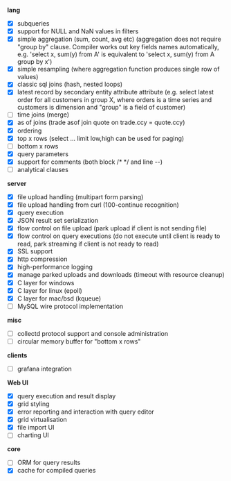 __lang__

- [x] subqueries
- [x] support for NULL and NaN values in filters
- [x] simple aggregation (sum, count, avg etc)
        (aggregation does not require "group by" clause. Compiler works out
        key fields names automatically, e.g. 'select x, sum(y) from A' is
        equivalent to 'select x, sum(y) from A group by x')
- [x] simple resampling (where aggregation function produces single row of values)
- [x] classic sql joins (hash, nested loops)
- [x] latest record by secondary entity attribute attribute
    (e.g. select latest order for all customers in group X, where
    orders is a time series and customers is dimension and "group" is a field of customer)
- [ ] time joins (merge)
- [x] as of joins (trade asof join quote on trade.ccy = quote.ccy)
- [x] ordering
- [x] top x rows (select ... limit low,high can be used for paging)
- [ ] bottom x rows
- [x] query parameters
- [x] support for comments (both block /* */ and line --)
- [ ] analytical clauses

__server__

- [x] file upload handling (multipart form parsing)
- [x] file upload handling from curl (100-continue recognition)
- [x] query execution
- [x] JSON result set serialization
- [x] flow control on file upload (park upload if client is not sending file)
- [x] flow control on query executions (do not execute until client is ready to read, park streaming if client is not ready to read)
- [x] SSL support
- [x] http compression
- [x] high-performance logging
- [x] manage parked uploads and downloads (timeout with resource cleanup)
- [x] C layer for windows
- [x] C layer for linux (epoll)
- [x] C layer for mac/bsd (kqueue)
- [ ] MySQL wire protocol implementation

__misc__

- [ ] collectd protocol support and console administration
- [ ] circular memory buffer for "bottom x rows"

__clients__

- [ ] grafana integration

__Web UI__

- [x] query execution and result display
- [x] grid styling
- [x] error reporting and interaction with query editor
- [x] grid virtualisation
- [x] file import UI
- [ ] charting UI

__core__

- [ ] ORM for query results
- [x] cache for compiled queries
